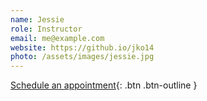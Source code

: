 ```yaml
---
name: Jessie
role: Instructor
email: me@example.com
website: https://github.io/jko14
photo: /assets/images/jessie.jpg
---
```


[Schedule an appointment](#){: .btn .btn-outline }

